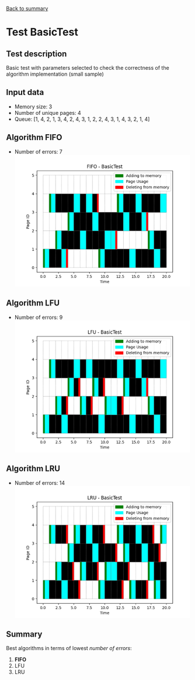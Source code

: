 [Back to summary](./readme.md)

# Test BasicTest
## Test description
Basic test with parameters selected to check the correctness of the algorithm implementation (small sample)
## Input data
- Memory size: 3
- Number of unique pages: 4
- Queue: [1, 4, 2, 1, 3, 4, 2, 4, 3, 1, 2, 2, 4, 3, 1, 4, 3, 2, 1, 4]

## Algorithm FIFO
- Number of errors: 7
![Graph FIFO](FIFO_basic1.png)

## Algorithm LFU
- Number of errors: 9
![Graph LFU](LFU_basic1.png)

## Algorithm LRU
- Number of errors: 14
![Graph LRU](LRU_basic1.png)

## Summary

Best algorithms in terms of lowest _number of errors_: 
1. **FIFO**
2. LFU
3. LRU

